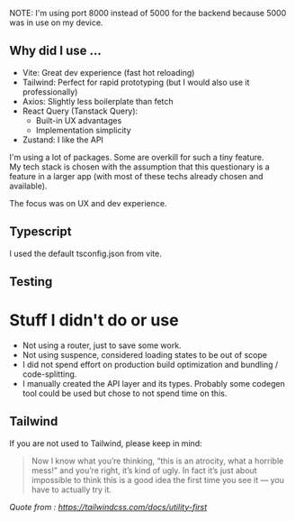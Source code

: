 NOTE: I'm using port 8000 instead of 5000 for the backend because 5000 was in use on my device.

## Why did I use ...

- Vite: Great dev experience (fast hot reloading)
- Tailwind: Perfect for rapid prototyping (but I would also use it professionally)
- Axios: Slightly less boilerplate than fetch
- React Query (Tanstack Query):
  - Built-in UX advantages
  - Implementation simplicity
- Zustand: I like the API

I'm using a lot of packages. Some are overkill for such a tiny feature.  
My tech stack is chosen with the assumption that this questionary is a feature in a larger app (with most of these techs already chosen and available).

The focus was on UX and dev experience.

## Typescript

I used the default tsconfig.json from vite.

## Testing

# Stuff I didn't do or use

- Not using a router, just to save some work.
- Not using suspence, considered loading states to be out of scope
- I did not spend effort on production build optimization and bundling / code-splitting.
- I manually created the API layer and its types. Probably some codegen tool could be used but chose to not spend time on this.

## Tailwind

If you are not used to Tailwind, please keep in mind:

> Now I know what you’re thinking, “this is an atrocity, what a horrible mess!” and you’re right, it’s kind of ugly. In fact it’s just about impossible to think this is a good idea the first time you see it — you have to actually try it.

_Quote from : https://tailwindcss.com/docs/utility-first_
